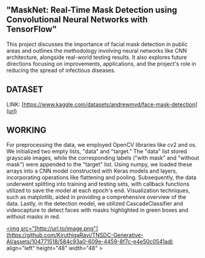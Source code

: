 
## "MaskNet: Real-Time Mask Detection using Convolutional Neural Networks with TensorFlow"
This project discusses the importance of facial mask detection in public areas and outlines the methodology involving neural networks like CNN architecture, alongside real-world testing results.
It also explores future directions focusing on improvements, applications, and the project's role in reducing the spread of infectious diseases.
## DATASET 
LINK: [https://www.kaggle.com/datasets/andrewmvd/face-mask-detection](url)
## WORKING
For preprocessing the data, we employed OpenCV libraries like cv2 and os.
We initialized two empty lists, "data" and "target." The "data" list stored grayscale images, while the corresponding labels ("with mask" and "without mask") were appended to the "target" list. 
Using numpy, we loaded these arrays into a CNN model constructed with Keras models and layers, incorporating operations like flattening and pooling. 
Subsequently, the data underwent splitting into training and testing sets, with callback functions utilized to save the model at each epoch's end.
Visualization techniques, such as matplotlib, aided in providing a comprehensive overview of the data. 
Lastly, in the detection model, we utilized CascadeClassifier and videocapture to detect faces with masks highlighted in green boxes and without masks in red.

<a href="url"><img src="[http://url.to/image.png"](https://github.com/KiruthigaRavi/TNSDC-Generative-AI/assets/104771518/584c93a0-609e-4459-8f7c-e4e50c0541ad) align="left" height="48" width="48" ></a>
